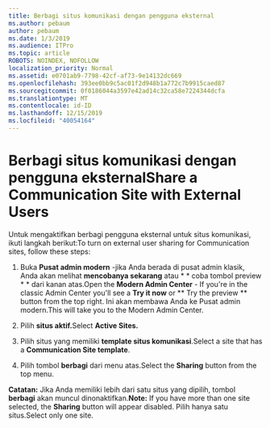 ```yaml
---
title: Berbagi situs komunikasi dengan pengguna eksternal
ms.author: pebaum
author: pebaum
ms.date: 1/3/2019
ms.audience: ITPro
ms.topic: article
ROBOTS: NOINDEX, NOFOLLOW
localization_priority: Normal
ms.assetid: e0701ab9-7798-42cf-af73-9e14132dc669
ms.openlocfilehash: 393ee0bb9c5ac01f2d948b1a772c7b9915caed87
ms.sourcegitcommit: 0f0186044a3597e42ad14c32ca58e7224344dcfa
ms.translationtype: MT
ms.contentlocale: id-ID
ms.lasthandoff: 12/15/2019
ms.locfileid: "40054164"
---
```

# <a name="share-a-communication-site-with-external-users"></a><span data-ttu-id="265df-102">Berbagi situs komunikasi dengan pengguna eksternal</span><span class="sxs-lookup"><span data-stu-id="265df-102">Share a Communication Site with External Users</span></span>

<span data-ttu-id="265df-103">Untuk mengaktifkan berbagi pengguna eksternal untuk situs komunikasi, ikuti langkah berikut:</span><span class="sxs-lookup"><span data-stu-id="265df-103">To turn on external user sharing for Communication sites, follow these steps:</span></span> 
  
1. <span data-ttu-id="265df-104">Buka **Pusat admin modern** -jika Anda berada di pusat admin klasik, Anda akan melihat **mencobanya sekarang** atau \* \* coba tombol preview \* \* dari kanan atas.</span><span class="sxs-lookup"><span data-stu-id="265df-104">Open the **Modern Admin Center** - If you're in the classic Admin Center you'll see a **Try it now** or \*\* Try the preview \*\* button from the top right.</span></span> <span data-ttu-id="265df-105">Ini akan membawa Anda ke Pusat admin modern.</span><span class="sxs-lookup"><span data-stu-id="265df-105">This will take you to the Modern Admin Center.</span></span> 
  
2. <span data-ttu-id="265df-106">Pilih **situs aktif.**</span><span class="sxs-lookup"><span data-stu-id="265df-106">Select **Active Sites.**</span></span>
  
3. <span data-ttu-id="265df-107">Pilih situs yang memiliki **template situs komunikasi**.</span><span class="sxs-lookup"><span data-stu-id="265df-107">Select a site that has a **Communication Site template**.</span></span> 
  
4. <span data-ttu-id="265df-108">Pilih tombol **berbagi** dari menu atas.</span><span class="sxs-lookup"><span data-stu-id="265df-108">Select the **Sharing** button from the top menu.</span></span> 
  
 <span data-ttu-id="265df-109">**Catatan:** Jika Anda memiliki lebih dari satu situs yang dipilih, tombol **berbagi** akan muncul dinonaktifkan.</span><span class="sxs-lookup"><span data-stu-id="265df-109">**Note:** If you have more than one site selected, the **Sharing** button will appear disabled.</span></span> <span data-ttu-id="265df-110">Pilih hanya satu situs.</span><span class="sxs-lookup"><span data-stu-id="265df-110">Select only one site.</span></span> 
  

